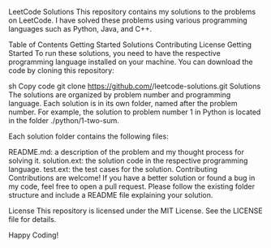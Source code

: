 LeetCode Solutions
This repository contains my solutions to the problems on LeetCode. I have solved these problems using various programming languages such as Python, Java, and C++.

Table of Contents
Getting Started
Solutions
Contributing
License
Getting Started
To run these solutions, you need to have the respective programming language installed on your machine. You can download the code by cloning this repository:

sh
Copy code
git clone https://github.com/<your-github-username>/leetcode-solutions.git
Solutions
The solutions are organized by problem number and programming language. Each solution is in its own folder, named after the problem number. For example, the solution to problem number 1 in Python is located in the folder ./python/1-two-sum.

Each solution folder contains the following files:

README.md: a description of the problem and my thought process for solving it.
solution.ext: the solution code in the respective programming language.
test.ext: the test cases for the solution.
Contributing
Contributions are welcome! If you have a better solution or found a bug in my code, feel free to open a pull request. Please follow the existing folder structure and include a README file explaining your solution.

License
This repository is licensed under the MIT License. See the LICENSE file for details.

Happy Coding!
